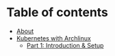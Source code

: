 # Table of contents

* [About](README.md)
* [Kubernetes with Archlinux](kubernetes_with_archlinux/README.md)
  * [Part 1:  Introduction & Setup](kubernetes_with_archlinux/part_1_setup.md)

